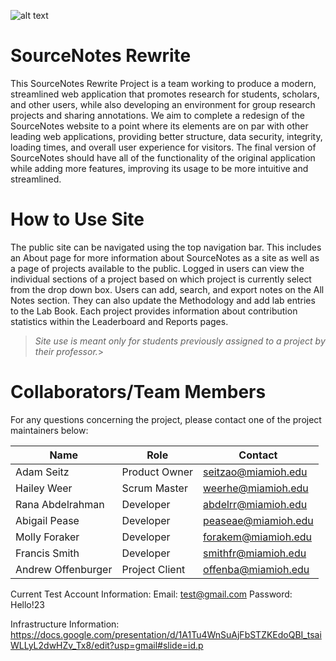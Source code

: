 ![alt text](https://sourcenotes.miamioh.edu/source-notes-large.png)
# 

# SourceNotes Rewrite
This SourceNotes Rewrite Project is a team working to produce a modern, streamlined web application that promotes research for students, scholars, and other users, while also developing an environment for group research projects and sharing annotations. We aim to complete a redesign of the SourceNotes website to a point where its elements are on par with other leading web applications, providing better structure, data security, integrity, loading times, and overall user experience for visitors. The final version of SourceNotes should have all of the functionality of the original application while adding more features, improving its usage to be more intuitive and streamlined.


# How to Use Site
The public site can be navigated using the top navigation bar. This includes an About page for more information about SourceNotes as a site as well as a page of projects available to the public. Logged in users can view the individual sections of a project based on which project is currently select from the drop down box. Users can add, search, and export notes on the All Notes section. They can also update the Methodology and add lab entries to the Lab Book. Each project provides information about contribution statistics within the Leaderboard and Reports pages.

> _Site use is meant only for students previously assigned to a project by their professor._> 
 

# Collaborators/Team Members
For any questions concerning the project, please contact one of the project maintainers below:

| Name | Role | Contact |
|------|------|---------|
| Adam Seitz | Product Owner | [seitzao@miamioh.edu](mailto:seitzao@miamioh.edu) |
| Hailey Weer | Scrum Master | [weerhe@miamioh.edu](mailto:weerhe@miamioh.edu) |
| Rana Abdelrahman | Developer | [abdelrr@miamioh.edu](mailto:abdelrr@miamioh.edu) |
| Abigail Pease | Developer | [peaseae@miamioh.edu](mailto:peaseae@miamioh.edu) |
| Molly Foraker | Developer | [forakem@miamioh.edu](mailto:forakem@miamioh.edu) |
| Francis Smith | Developer | [smithfr@miamioh.edu](mailto:smithfr@miamioh.edu) |
| Andrew Offenburger | Project Client | [offenba@miamioh.edu](mailto:offenba@miamioh.edu) |

Current Test Account Information:
Email: test@gmail.com
Password: Hello!23

Infrastructure Information:
https://docs.google.com/presentation/d/1A1Tu4WnSuAjFbSTZKEdoQBI_tsaiWLLyL2dwHZv_Tx8/edit?usp=gmail#slide=id.p
